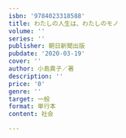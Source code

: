 ```yaml
---
isbn: '9784023318588'
title: わたしの人生は、わたしのモノ
volume: ''
series: ''
publisher: 朝日新聞出版
pubdate: '2020-03-19'
cover: ''
author: 小島貴子／著
description: ''
price: '0'
genre: ''
target: 一般
format: 単行本
content: 社会

---
```

